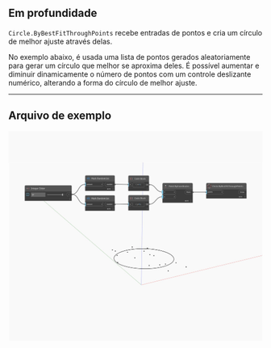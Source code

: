 ## Em profundidade
`Circle.ByBestFitThroughPoints` recebe entradas de pontos e cria um círculo de melhor ajuste através delas.

No exemplo abaixo, é usada uma lista de pontos gerados aleatoriamente para gerar um círculo que melhor se aproxima deles. É possível aumentar e diminuir dinamicamente o número de pontos com um controle deslizante numérico, alterando a forma do círculo de melhor ajuste.

___
## Arquivo de exemplo

![ByBestFitThroughPoints](./Autodesk.DesignScript.Geometry.Circle.ByBestFitThroughPoints_img.jpg)

